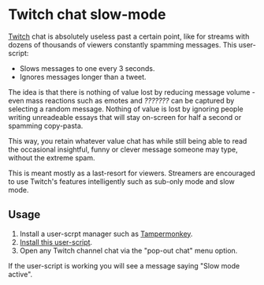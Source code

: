 # Twitch chat slow-mode

[Twitch](https://www.twitch.tv/) chat is absolutely useless past a certain point, like for streams with dozens of thousands of viewers constantly spamming messages. This user-script:

- Slows messages to one every 3 seconds.
- Ignores messages longer than a tweet.

The idea is that there is nothing of value lost by reducing message volume - even mass reactions such as emotes and *???????* can be captured by selecting a random message. Nothing of value is lost by ignoring people writing unreadeable essays that will stay on-screen for half a second or spamming copy-pasta.

This way, you retain whatever value chat has while still being able to read the occasional insightful, funny or clever message someone may type, without the extreme spam.

This is meant mostly as a last-resort for viewers. Streamers are encouraged to use Twitch's features intelligently such as sub-only mode and slow mode.

## Usage

1. Install a user-scrpt manager such as [Tampermonkey](https://www.tampermonkey.net/).
2. [Install this user-script](https://github.com/tukkek/twitch-chat-slow-mode/raw/main/Twitch%20Chat%20Slow%20Mode.user.js).
3. Open any Twitch channel chat via the "pop-out chat" menu option.

If the user-script is working you will see a message saying "Slow mode active".
